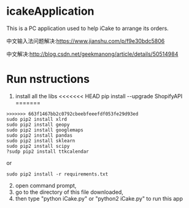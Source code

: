 # icakeApplication

This is a PC application used to help iCake to arrange its orders.

中文输入法问题解决:https://www.jianshu.com/p/f9e30bdc5806

中文解决:http://blog.csdn.net/geekmanong/article/details/50514984


# Run nstructions

1. install all the libs
<<<<<<< HEAD
pip install --upgrade ShopifyAPI
=======
```
>>>>>>> 663f1467bb2c0792cbeebfeeefdf053fe29d93ed
sudo pip2 install xlrd
sudo pip2 install geopy
sudo pip2 install googlemaps
sudo pip2 install pandas
sudo pip2 install sklearn
sudo pip2 install scipy
?sudp pip2 install ttkcalendar
```
or
```
sudo pip2 install -r requirements.txt
```
2. open command prompt, 
3. go to the directory of this file downloaded,
4. then type "python iCake.py" or "python2 iCake.py" to run this app
